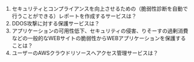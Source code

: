 1. セキュリティとコンプライアンスを向上させるための（脆弱性診断を自動で行うことができる）レポートを作成するサービスは？  
2. DDOS攻撃に対する保護サービスは？  
3. アプリケーションの可用性低下、セキュリティの侵害、りそーすの過剰消費などの一般的なWEBサイトの脆弱性からWEBアプリケーションを保護することは？  
4. ユーザーのAWSクラウドリソースへアクセス管理サービスは？
